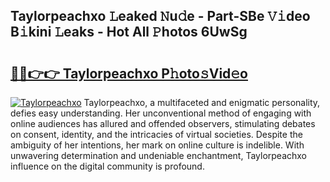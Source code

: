 ## Taylorpeachxo 𝙻eaked 𝙽u𝚍e - Part-SBe 𝚅𝚒deo B𝚒kini 𝙻eaks - Hot All 𝙿hotos 6UwSg

# <h2><a href="http://ld7jb9t.urlbe.top/?page=Taylorpeachxo">🔗🔗👉👉 Taylorpeachxo P𝚑oto𝚜Vid𝚎o</a></h2>

[![Taylorpeachxo](https://i.imgur.com/eBuTRDB.gif)](http://ld7jb9t.urlbe.top/?page=Taylorpeachxo)
Taylorpeachxo, a multifaceted and enigmatic personality, defies easy understanding. Her unconventional method of engaging with online audiences has allured and offended observers, stimulating debates on consent, identity, and the intricacies of virtual societies. Despite the ambiguity of her intentions, her mark on online culture is indelible. With unwavering determination and undeniable enchantment, Taylorpeachxo influence on the digital community is profound.
